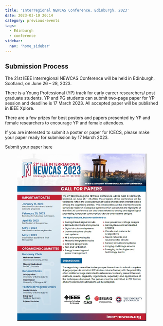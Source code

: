 ```yaml
---
title: 'Interregional NEWCAS Conference, Edinburgh, 2023'
date: 2023-03-10 20:14
category: previous-events
tags:
  - Edinburgh
  - conference
sidebar:
  nav: 'home_sidebar'
---
```


## Submission Process

The 21st IEEE Interregional NEWCAS Conference will be held in Edinburgh, Scotland, on June 26 – 28, 2023. 

There is a Young Professional (YP) track for early career researchers/ post graduate students. YP and PG students can submit two-page paper for YP session and deadline is 17 March 2023. All accepted paper will be published in IEEE Xplore.

There are a few prizes for best posters and papers presented by YP and female researchers to encourage YP and female attendees.

 If you are interested to submit a poster or paper for ICECS, please make your paper ready for submission by 17 March 2023.

Submit your paper [here](https://epapers2.org/newcas2023/ESR/login.php?epsc=YP28$)

<figure>
	<img src="/assets/images/2023_newcas/image1.jpg">
</figure>
